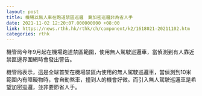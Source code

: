 ```yaml
---
layout: post
title: 機場以無人車在跑道禁區巡邏　冀加密巡邏非為省人手
date: 2021-11-02 12:20:07.000000000 +08:00
link: https://news.rthk.hk/rthk/ch/component/k2/1618021-20211102.htm
categories: rthk
---
```


機管局今年9月起在機場跑道禁區範圍，使用無人駕駛巡邏車，當偵測到有人靠近禁區邊界圍網時會發出警告。

機管局表示，這是全球首架在機場禁區內使用的無人駕駛巡邏車，當偵測到10米範圍內有障礙物時，會自動煞車，撞到人的機會好微。而引入無人駕駛巡邏車是希望加密巡邏，並非要節省人手。
